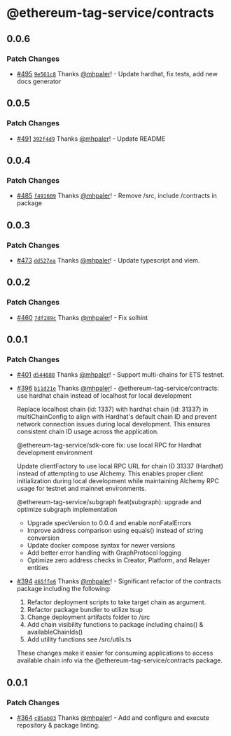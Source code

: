# @ethereum-tag-service/contracts

## 0.0.6

### Patch Changes

- [#495](https://github.com/ethereum-tag-service/ets/pull/495) [`9e561c8`](https://github.com/ethereum-tag-service/ets/commit/9e561c8b195ff63e6acf14a9a06672fb21d62bf4) Thanks [@mhpaler](https://github.com/mhpaler)! - Update hardhat, fix tests, add new docs generator

## 0.0.5

### Patch Changes

- [#491](https://github.com/ethereum-tag-service/ets/pull/491) [`392f4d9`](https://github.com/ethereum-tag-service/ets/commit/392f4d9dca1b7f6d191c6051d20ca8c2ff29f324) Thanks [@mhpaler](https://github.com/mhpaler)! - Update README

## 0.0.4

### Patch Changes

- [#485](https://github.com/ethereum-tag-service/ets/pull/485) [`f491609`](https://github.com/ethereum-tag-service/ets/commit/f491609cb03e756eb4d5b567f30e1d98f11fc64c) Thanks [@mhpaler](https://github.com/mhpaler)! - Remove /src, include /contracts in package

## 0.0.3

### Patch Changes

- [#473](https://github.com/ethereum-tag-service/ets/pull/473) [`dd527ea`](https://github.com/ethereum-tag-service/ets/commit/dd527ea061686107510492dcedf7ea2a2555a18c) Thanks [@mhpaler](https://github.com/mhpaler)! - Update typescript and viem.

## 0.0.2

### Patch Changes

- [#460](https://github.com/ethereum-tag-service/ets/pull/460) [`7df289c`](https://github.com/ethereum-tag-service/ets/commit/7df289c25cadc9cc7cea9a3b56d13d7896f26c67) Thanks [@mhpaler](https://github.com/mhpaler)! - Fix solhint

## 0.0.1

### Patch Changes

- [#401](https://github.com/ethereum-tag-service/ets/pull/401) [`d544088`](https://github.com/ethereum-tag-service/ets/commit/d544088664ac78424d290ee417c85dd9bf205749) Thanks [@mhpaler](https://github.com/mhpaler)! - Support multi-chains for ETS testnet.

- [#396](https://github.com/ethereum-tag-service/ets/pull/396) [`b11d21e`](https://github.com/ethereum-tag-service/ets/commit/b11d21ea8ede9938442165da29550dfef405a658) Thanks [@mhpaler](https://github.com/mhpaler)! - @ethereum-tag-service/contracts: use hardhat chain instead of localhost for local development

    Replace localhost chain (id: 1337) with hardhat chain (id: 31337) in multiChainConfig
    to align with Hardhat's default chain ID and prevent network connection issues during
    local development. This ensures consistent chain ID usage across the application.

    @ethereum-tag-service/sdk-core fix: use local RPC for Hardhat development environment

    Update clientFactory to use local RPC URL for chain ID 31337 (Hardhat) instead of
    attempting to use Alchemy. This enables proper client initialization during local
    development while maintaining Alchemy RPC usage for testnet and mainnet environments.

    @ethereum-tag-service/subgraph feat(subgraph): upgrade and optimize subgraph implementation

    - Upgrade specVersion to 0.0.4 and enable nonFatalErrors
    - Improve address comparison using equals() instead of string conversion
    - Update docker compose syntax for newer versions
    - Add better error handling with GraphProtocol logging
    - Optimize zero address checks in Creator, Platform, and Relayer entities

- [#394](https://github.com/ethereum-tag-service/ets/pull/394) [`465ffe6`](https://github.com/ethereum-tag-service/ets/commit/465ffe6a5d99a469e770d5118e231eccf3faa86f) Thanks [@mhpaler](https://github.com/mhpaler)! - Significant refactor of the contracts package including the following:

    1. Refactor deployment scripts to take target chain as argument.
    2. Refactor package bundler to utilize tsup
    3. Change deployment artifacts folder to /src
    4. Add chain visibility functions to package including chains() & availableChainIds()
    5. Add utility functions see /src/utils.ts

    These changes make it easier for consuming applications to access available chain info via the @ethereum-tag-service/contracts package.

## 0.0.1

### Patch Changes

- [#364](https://github.com/ethereum-tag-service/ets/pull/364) [`c85ab03`](https://github.com/ethereum-tag-service/ets/commit/c85ab033adbff506a27e0c747da01a0ac53e9f59) Thanks [@mhpaler](https://github.com/mhpaler)! - Add and configure and execute repository & package linting.
